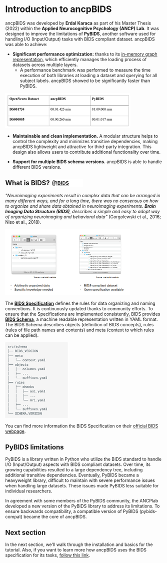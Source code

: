 # Introduction to ancpBIDS

ancpBIDS was developed by **Erdal Karaca** as part of his Master Thesis (2022) within the **Applied Neurocognitive Psychology (ANCP) Lab**. It was designed to improve the limitations of **PyBIDS**, another software used for handling I/O (Input/Output) tasks with BIDS compliant dataset. ancpBIDS was able to achieve:

* **Significant performance optimization:** thanks to its [in-memory graph representation](guide/inmemory.md), which efficiently manages the loading process of datasets across multiple layers.
  * A performance benchmark was performed to measure the time execution of both libraries at loading a dataset and querying for all subject labels. ancpBIDS showed to be significantly faster than PyBIDS.

<img src="./static/benchmark.PNG" alt="bids-benchmark" width="400px">


* **Maintainable and clean implementation.** A modular structure helps to control the complexity and minimizes transitive dependencies, making ancpBIDS lightweight and attractive for third-party integration. This design also allows users to contribute additional functionality over time.

* **Support for multiple BIDS schema versions.** ancpBIDS is able to handle different BIDS versions.

## What is BIDS? <img src="./static/bids.jpg" alt="bids-logo" width="100px" align="center">


*"Neuroimaging experiments result in complex data that can be arranged in many different ways, and for a long time, there was no consensus on how to organize and share data obtained in neuroimaging experiments. **Brain Imaging Data Structure (BIDS)**, describes a simple and easy to adopt way of organizing neuroimaging and behavioral data"* (Gorgolewski et al., 2016; Niso et al., 2018). 

<img src="./static/bids-order.jpg" alt="bids-order" width="400px">


The **[BIDS Specification](https://bids-specification.readthedocs.io/en/stable/)** defines the rules for data organizing and naming conventions. It is continuously updated thanks to community efforts. To ensure that the Specifications are implemented consistently, BIDS provides **[BIDS Schema](https://bids-specification.readthedocs.io/en/stable/appendices/schema.html)**, a machine readable representation written in YAML format. The BIDS Schema describes objects (definition of BIDS concepts), rules (rules of file path names and contents) and meta (context to which rules can be applied).

<img src="./static/bids-schema.png" alt="bids-schema" width="200px">


You can find more information the BIDS Specification on their [official BIDS webpage](https://bids.neuroimaging.io/).

## PyBIDS limitations
PyBIDS is a library written in Python who utilize the BIDS standard to handle I/O (Input/Output) aspects with BIDS compliant datasets. Over time, its growing capabilities resulted to a large dependency tree, including additional transitive dependencies. Eventually, PyBIDS became a heavyweight library, difficult to maintain with severe performance issues when handling large datasets. These issues made PyBIDS less suitable for individual researchers. 

In agreement with some members of the PyBIDS community, the ANCPlab developed a new version of the PyBIDS library to address its limitations. To ensure backwards compatibility, a compatible version of PyBIDS (pybids-compat) became the core of ancpBIDS.

## Next section
In the next section, we'll walk through the installation and basics for the tutorial.
Also, if you want to learn more how ancpBIDS uses the BIDS specification for its tasks, [follow this link](guide/inmemory.md).